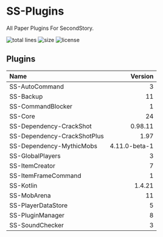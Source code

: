 # SS-Plugins
All Paper Plugins For SecondStory.

![total lines](https://img.shields.io/tokei/lines/github/SecondStoryServer/SS-Plugins) ![size](https://img.shields.io/github/repo-size/SecondStoryServer/SS-Plugins?label=size) ![license](https://img.shields.io/github/license/SecondStoryServer/SS-Plugins)

## Plugins

<!-- Generate Versions -->
| Name | Version |
|:-----|--------:|
| SS-AutoCommand | 3 |
| SS-Backup | 11 |
| SS-CommandBlocker | 1 |
| SS-Core | 24 |
| SS-Dependency-CrackShot | 0.98.11 |
| SS-Dependency-CrackShotPlus | 1.97 |
| SS-Dependency-MythicMobs | 4.11.0-beta-1 |
| SS-GlobalPlayers | 3 |
| SS-ItemCreator | 7 |
| SS-ItemFrameCommand | 1 |
| SS-Kotlin | 1.4.21 |
| SS-MobArena | 11 |
| SS-PlayerDataStore | 5 |
| SS-PluginManager | 8 |
| SS-SoundChecker | 3 |
<!-- Generate Versions -->
